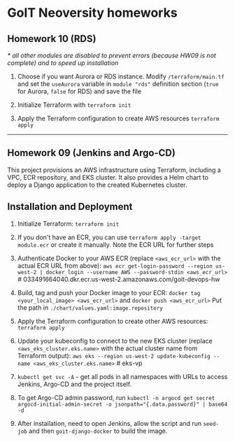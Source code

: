 # GoIT Neoversity homeworks

## Homework 10 (RDS)

_\* all other modules are disabled to prevent errors (because HW09 is not complete) and to speed up installation_

1. Choose if you want Aurora or RDS instance. Modify `/terraform/main.tf` and set the `useAurora` variable in `module "rds"` definition section (`true` for Aurora, `false` for RDS) and save the file

2. Initialize Terraform with `terraform init`

3. Apply the Terraform configuration to create AWS resources `terraform apply`

---

## Homework 09 (Jenkins and Argo-CD)

This project provisions an AWS infrastructure using Terraform, including a VPC, ECR repository, and EKS cluster. It also provides a Helm chart to deploy a Django application to the created Kubernetes cluster.

## Installation and Deployment

1. Initialize Terraform:
   `terraform init`

2. If you don't have an ECR, you can use `terraform apply -target module.ecr` or create it manually. Note the ECR URL for further steps

3. Authenticate Docker to your AWS ECR (replace `<aws_ecr_url>` with the actual ECR URL from above):
   `aws ecr get-login-password --region us-west-2 | docker login --username AWS --password-stdin <aws_ecr_url>` # 033491664040.dkr.ecr.us-west-2.amazonaws.com/goit-devops-hw

4. Build, tag and push your Docker image to your ECR:
   `docker tag <your_local_image> <aws_ecr_url>` and `docker push <aws_ecr_url>`
   Put the path in `./chart/values.yaml:image.repository`

5. Apply the Terraform configuration to create other AWS resources:
   `terraform apply`

6. Update your kubeconfig to connect to the new EKS cluster (replace `<aws_eks_cluster.eks.name>` with the actual cluster name from Terraform output):
   `aws eks --region us-west-2 update-kubeconfig --name <aws_eks_cluster.eks.name>` # eks-vp

7. `kubectl get svc -A` - get all pods in all namespaces with URLs to access Jenkins, Argo-CD and the project itself.

8. To get Argo-CD admin password, run `kubectl -n argocd get secret argocd-initial-admin-secret -o jsonpath="{.data.password}" | base64 -d`

9. After installation, need to open Jenkins, allow the script and run `seed-job` and then `goit-django-docker` to build the image.
